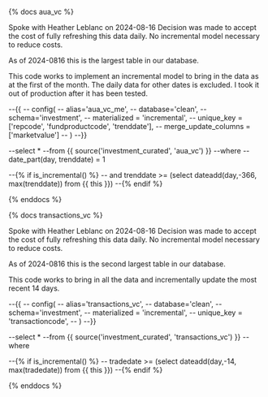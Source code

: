 {% docs aua_vc %}

Spoke with Heather Leblanc on 2024-08-16
Decision was made to accept the cost of fully refreshing this data daily.  No incremental model necessary to reduce costs.

As of 2024-0816 this is the largest table in our database.

This code works to implement an incremental model to bring in the data as at the first of the month.  The daily data for other dates is excluded.
I took it out of production after it has been tested.

--{{
--  config( 
--    alias='aua_vc_me', 
--    database='clean', 
--    schema='investment',
--    materialized = 'incremental',
--    unique_key = ['repcode', 'fundproductcode', 'trenddate'],
--    merge_update_columns = ['marketvalue']
--  )
--}}


--select *
--from {{ source('investment_curated', 'aua_vc') }}
--where
--    date_part(day, trenddate) = 1

--{% if is_incremental() %}
--    and trenddate >= (select dateadd(day,-366, max(trenddate)) from {{ this }})
--{% endif %}

{% enddocs %}


{% docs transactions_vc %}

Spoke with Heather Leblanc on 2024-08-16
Decision was made to accept the cost of fully refreshing this data daily.  No incremental model necessary to reduce costs.

As of 2024-0816 this is the second largest table in our database.

This code works to bring in all the data and incrementally update the most recent 14 days.

--{{
--  config( 
--    alias='transactions_vc', 
--    database='clean', 
--    schema='investment',
--    materialized = 'incremental',
--    unique_key = 'transactioncode',
--  )
--}}


--select *
--from {{ source('investment_curated', 'transactions_vc') }}
--where
    

--{% if is_incremental() %}
--    tradedate >= (select dateadd(day,-14, max(tradedate)) from {{ this }})
--{% endif %}

{% enddocs %}
